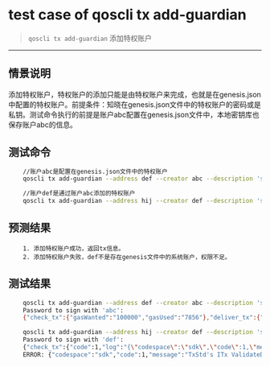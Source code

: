 # test case of qoscli tx add-guardian

> `qoscli tx add-guardian` 添加特权账户

---

## 情景说明

添加特权账户，特权账户的添加只能是由特权账户来完成，也就是在genesis.json中配置的特权账户。前提条件：知晓在genesis.json文件中的特权账户的密码或是私钥。测试命令执行的前提是账户abc配置在genesis.json文件中，本地密钥库也保存账户abc的信息。

## 测试命令

```bash
    //账户abc是配置在genesis.json文件中的特权账户
    qoscli tx add-guardian --address def --creator abc --description 'set def to be a guardian'

    //账户def是通过账户abc添加的特权账户
    qoscli tx add-guardian --address hij --creator def --description 'set hij to be a guardian'
```

## 预测结果

```text
    1. 添加特权账户成功，返回tx信息。
    2. 添加特权账户失败，def不是存在genesis文件中的系统账户，权限不足。
```

## 测试结果

```bash
    qoscli tx add-guardian --address def --creator abc --description 'set def to be a guardian'
    Password to sign with 'abc':
    {"check_tx":{"gasWanted":"100000","gasUsed":"7856"},"deliver_tx":{"gasWanted":"100000","gasUsed":"12046","tags":[{"key":"YWN0aW9u","value":"YWRkLWd1YXJkaWFu"},{"key":"Y3JlYXRvcg==","value":"YWRkcmVzczEweHd4MDZnbnJ0M2RsejdoZnJ4NmE4d3gzZ3llZ2h4bTU0cnY3YQ=="},{"key":"Z3VhcmRpYW4=","value":"YWRkcmVzczFsNmp1YXF5OWZrMGRwczBmbjVkY2c0ZnB5MzZ6bXJ5cDhteTR1eA=="}]},"hash":"857BF0332E9FB1F0B89378833FCA1D06E1543464465E7DF4BF46AC417935CCEC","height":"203"}

    qoscli tx add-guardian --address hij --creator def --description 'set hij to be a guardian'
    Password to sign with 'def':
    {"check_tx":{"code":1,"log":"{\"codespace\":\"sdk\",\"code\":1,\"message\":\"TxStd's ITx ValidateData error:  ERROR:\\nCodespace: guardian\\nCode: 602\\nMessage: \\\"Creator not exists or not init from genesis\\\"\\n\"}","gasWanted":"100000","gasUsed":"2213"},"deliver_tx":{},"hash":"A935D93832DC2AEE23EC00813BA77D5C0280ECB0C8C7B50E34E6CAB75030360F","height":"0"}
    ERROR: {"codespace":"sdk","code":1,"message":"TxStd's ITx ValidateData error:  ERROR:\nCodespace: guardian\nCode: 602\nMessage: \"Creator not exists or not init from genesis\"\n"}

```
